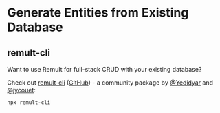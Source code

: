 # Generate Entities from Existing Database

## remult-cli

Want to use Remult for full-stack CRUD with your existing database?

Check out [remult-cli](https://www.npmjs.com/package/remult-cli) ([GitHub](https://github.com/Yedidyar/remult-cli)) - a community package by [@Yedidyar](https://github.com/Yedidyar) and [@jycouet](https://github.com/jycouet):

```sh
npx remult-cli
```